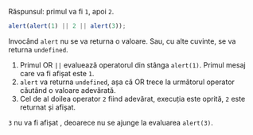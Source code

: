 Răspunsul: primul va fi `1`, apoi `2`.

```js run
alert(alert(1) || 2 || alert(3));
```

Invocând `alert` nu se va returna o valoare. Sau, cu alte cuvinte, se va returna `undefined`.

1. Primul OR `||` evaluează operatorul din stânga `alert(1)`. Primul mesaj care va fi afișat este `1`.
2. `alert` va returna `undefined`, așa că OR trece la următorul operator căutând o valoare adevărată.
3. Cel de al doilea operator `2` fiind adevărat, execuția este oprită, `2` este returnat și afișat.

`3` nu va fi afișat , deoarece nu se ajunge la evaluarea `alert(3)`.
